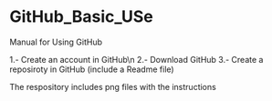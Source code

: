 # GitHub_Basic_USe
Manual for Using GitHub

1.- Create an account in GitHub\n
2.- Download GitHub
3.- Create a reposiroty in GitHub (include a Readme file)


The respository includes png files with the instructions
